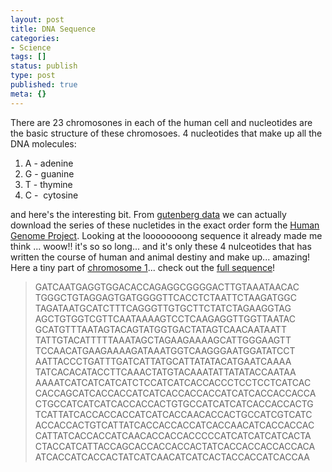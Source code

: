 ```yaml
---
layout: post
title: DNA Sequence
categories:
- Science
tags: []
status: publish
type: post
published: true
meta: {}
---
```

There are 23 chromosones in each of the human cell and nucleotides are the basic structure of these chromosoes. 4 nucleotides that make up all the DNA molecules:

1. A - adenine
2. G - guanine
3. T - thymine
4. C -  cytosine

and here's the interesting bit. From [gutenberg data](http://www.gutenberg.org/browse/categories/8) we can actually download the series of these nucletides in the exact order form the [Human Genome Project](http://www.gutenberg.org/browse/authors/h#a856). Looking at the loooooooong sequence it already made me think ... woow!! it's so so long... and it's only these 4 nulceotides that has written the course of human and animal destiny and make up... amazing! Here a tiny part of [chromosome 1](http://www.gutenberg.org/etext/2201)... check out the [full sequence](http://www.gutenberg.org/dirs/etext00/01hgp10.txt)!

>  

> GATCAATGAGGTGGACACCAGAGGCGGGGACTTGTAAATAACAC TGGGCTGTAGGAGTGATGGGGTTCACCTCTAATTCTAAGATGGC TAGATAATGCATCTTTCAGGGTTGTGCTTCTATCTAGAAGGTAG AGCTGTGGTCGTTCAATAAAAGTCCTCAAGAGGTTGGTTAATAC GCATGTTTAATAGTACAGTATGGTGACTATAGTCAACAATAATT TATTGTACATTTTTAAATAGCTAGAAGAAAAGCATTGGGAAGTT TCCAACATGAAGAAAAGATAAATGGTCAAGGGAATGGATATCCT AATTACCCTGATTTGATCATTATGCATTATATACATGAATCAAAA TATCACACATACCTTCAAACTATGTACAAATATTATATACCAATAA AAAATCATCATCATCATCTCCATCATCACCACCCTCCTCCTCATCAC CACCAGCATCACCACCATCATCACCACCACCATCATCACCACCACCA CTGCCATCATCATCACCACCACTGTGCCATCATCATCACCACCACTG TCATTATCACCACCACCATCATCACCAACACCACTGCCATCGTCATC ACCACCACTGTCATTATCACCACCACCATCACCAACATCACCACCAC CATTATCACCACCATCAACACCACCACCCCCATCATCATCATCACTA CTACCATCATTACCAGCACCACCACCACTATCACCACCACCACCACA ATCACCATCACCACTATCATCAACATCATCACTACCACCATCACCAA
